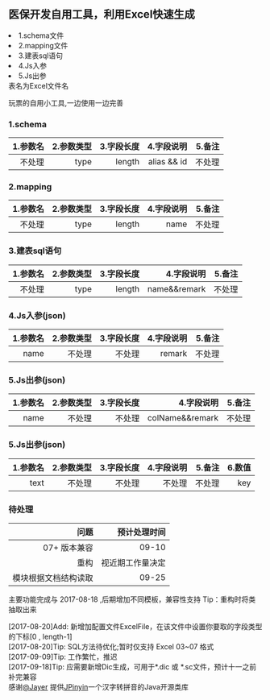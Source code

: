 ## 医保开发自用工具，利用Excel快速生成 
<li>1.schema文件</li>
<li>2.mapping文件</li>
<li>3.建表sql语句</li>
<li>4.Js入参</li>
<li>5.Js出参</li>
 表名为Excel文件名
 
 玩票的自用小工具,一边使用一边完善
                                                                  
### 1.schema
|1.参数名|2.参数类型|3.字段长度|4.字段说明|5.备注|
|------:|------:|------:|------:|------:|
|不处理|type|length|alias && id|不处理|
                                                                   
### 2.mapping
 |1.参数名|2.参数类型|3.字段长度|4.字段说明|5.备注|
 |------:|------:|------:|------:|------:|
 |不处理|type|length|name|不处理|
 
 ### 3.建表sql语句
 |1.参数名|2.参数类型|3.字段长度|4.字段说明|5.备注|
  |------:|------:|------:|------:|------:|
  |不处理|type|length|name&&remark|不处理|
  
 ### 4.Js入参(json)
 |1.参数名|2.参数类型|3.字段长度|4.字段说明|5.备注|
  |------:|------:|------:|------:|------:|
  |name|不处理|不处理|remark|不处理|
 ### 5.Js出参(json)
  1.参数名|2.参数类型|3.字段长度|4.字段说明|5.备注|
  |------:|------:|------:|------:|------:|
  |name|不处理|不处理|colName&&remark|不处理|  
 ### 5.Js出参(json)  
  1.参数名|2.参数类型|3.字段长度|4.字段说明|5.备注|6.数值| 
  |------:|------:|------:|------:|------:|------:|
  |text|不处理|不处理|不处理|不处理|key|
### 待处理
 |问题|预计处理时间|
 |------:|------:|
 |07+ 版本兼容|09-10|
 |重构|视近期工作量决定|
 |模块根据文档结构读取|09-25|
 
 主要功能完成与 2017-08-18 ,后期增加不同模板，兼容性支持
 Tip：重构时将类抽取出来
 
 
 [2017-08-20]Add: 新增加配置文件ExcelFile，在该文件中设置你要取的字段类型的下标[0 , length-1]  
 [2017-08-20]Tip: SQL方法待优化;暂时仅支持 Excel 03~07 格式  
 [2017-09-09]Tip: 工作繁忙，推迟   
 [2017-09-18]Tip: 应需要新增Dic生成，可用于*.dic 或  *.sc文件，预计十一之前补完兼容   
  感谢[@Jayer](https://github.com/stuxuhai) 提供[JPinyin](https://github.com/stuxuhai/jpinyin)一个汉字转拼音的Java开源类库
